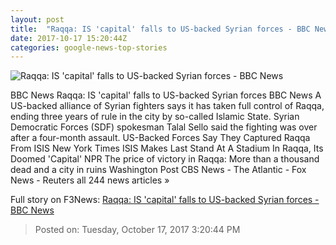```yaml
---
layout: post
title:  "Raqqa: IS 'capital' falls to US-backed Syrian forces - BBC News"
date: 2017-10-17 15:20:44Z
categories: google-news-top-stories
---
```


![Raqqa: IS 'capital' falls to US-backed Syrian forces - BBC News](https://ichef-1.bbci.co.uk/news/1024/cpsprodpb/12C4A/production/_98347867_mediaitem98347865.jpg)

BBC News Raqqa: IS 'capital' falls to US-backed Syrian forces BBC News A US-backed alliance of Syrian fighters says it has taken full control of Raqqa, ending three years of rule in the city by so-called Islamic State. Syrian Democratic Forces (SDF) spokesman Talal Sello said the fighting was over after a four-month assault. US-Backed Forces Say They Captured Raqqa From ISIS New York Times ISIS Makes Last Stand At A Stadium In Raqqa, Its Doomed 'Capital' NPR The price of victory in Raqqa: More than a thousand dead and a city in ruins Washington Post CBS News - The Atlantic - Fox News - Reuters all 244 news articles »


Full story on F3News: [Raqqa: IS 'capital' falls to US-backed Syrian forces - BBC News](http://www.f3nws.com/n/Jt4vbH)

> Posted on: Tuesday, October 17, 2017 3:20:44 PM
